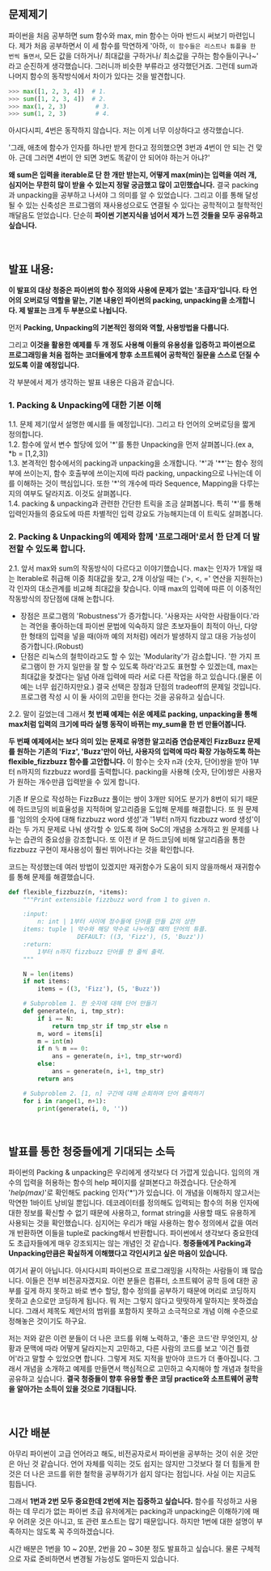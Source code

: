 ## 문제제기

파이썬을 처음 공부하면 sum 함수와 max, min 함수는 아마 반드시 써보기 마련입니다. 제가 처음 공부하면서 이 세 함수를 막연하게 '아하, `이 함수들은 리스트나 튜플을 한 번씩 돌면서`, 모든 값을 더하거나/ 최대값을 구하거나/ 최소값을 구하는 함수들이구나~' 라고 순진하게 생각했습니다. 그러니까 비슷한 부류라고 생각했던거죠. 그런데 sum과 나머지 함수의 동작방식에서 차이가 있다는 것을 발견합니다.

```python
>>> max([1, 2, 3, 4])  # 1.
>>> sum([1, 2, 3, 4])  # 2.
>>> max(1, 2, 3)        # 3.
>>> sum(1, 2, 3)        # 4.
```

아시다시피, 4번은 동작하지 않습니다. 저는 이게 너무 이상하다고 생각했습니다. 

'그래, 애초에 함수가 인자를 하나만 받게 한다고 정의했으면 3번과 4번이 안 되는 건 맞아. 근데 그러면 4번이 안 되면 3번도 똑같이 안 되어야 하는거 아냐?'

  **왜 sum은 입력을 iterable로 단 한 개만 받는지, 어떻게 max(min)는 입력을 여러 개, 심지어는 무한히 많이 받을 수 있는지 정말 궁금했고 많이 고민했습니다.** 결국 packing과 unpacking을 공부하고 나서야 그 의미를 알 수 있었습니다. 그리고 이를 통해 달성될 수 있는 신축성은 프로그램의 재사용성으로도 연결될 수 있다는 공학적이고 철학적인 깨달음도 얻었습니다. 단순히 **파이썬 기본지식을 넘어서 제가 느낀 것들을 모두 공유하고 싶습니다.**


<br>

## 발표 내용:

**이 발표의 대상 청중은 파이썬의 함수 정의와 사용에 문제가 없는 '초급자'입니다. 타 언어의 오버로딩 역할을 맡는, 기본 내용인 파이썬의 packing, unpacking을 소개합니다. 제 발표는 크게 두 부분으로 나뉩니다.**

먼저 **Packing, Unpacking의 기본적인 정의와 역할, 사용방법을 다룹니다.**

그리고 **이것을 활용한 예제를 두 개 정도 사용해 이들의 유용성을 입증하고 파이썬으로 프로그래밍을 처음 접하는 코더들에게 향후 소프트웨어 공학적인 질문을 스스로 던질 수 있도록 이끌 예정입니다.**

각 부분에서 제가 생각하는 발표 내용은 다음과 같습니다.

### 1. Packing & Unpacking에 대한 기본 이해

1.1. 문제 제기(앞서 설명한 예시를 들 예정입니다). 그리고 타 언어의 오버로딩을 짧게 정의합니다.  
1.2. 함수에 앞서 변수 할당에 있어 '*'를 통한 Unpacking을 먼저 살펴봅니다.(ex a, \*b = [1,2,3])  
1.3. 본격적인 함수에서의 packing과 unpacking을 소개합니다. '\*'과 '\*\*'는 함수 정의부에 쓰이는지, 함수 호출부에 쓰이는지에 따라 packing, unpacking으로 나뉘는데 이를 이해하는 것이 핵심입니다. 또한 '\*'의 개수에 따라 Sequence, Mapping을 다루는지의 여부도 달라지죠. 이것도 살펴봅니다.  
1.4. packing & unpacking과 관련한 간단한 트릭을 조금 살펴봅니다. 특히 '\*'를 통해 입력인자들의 중요도에 따른 차별적인 입력 강요도 가능해지는데 이 트릭도 살펴봅니다.

### 2. Packing & Unpacking의 예제와 함께 '프로그래머'로서 한 단계 더 발전할 수 있도록 합니다.

2.1. 앞서 max와 sum의 작동방식이 다르다고 이야기했습니다. max는 인자가 1개일 때는 Iterable로 취급해 이중 최대값을 찾고, 2개 이상일 때는 ('>, <, =' 연산을 지원하는) 각 인자의 대소관계를 비교해 최대값을 찾습니다. 이때 max의 입력에 따른 이 이중적인 작동방식의 장단점에 대해 논합니다.

* 장점은 프로그램의 'Robustness'가 증가합니다. '사용자는 사악한 사람들이다.'라는 격언을 좋아하는데 파이썬 문법에 익숙하지 않은 초보자들이 최적이 아닌, 다양한 형태의 입력을 넣을 때(아까 예의 저처럼) 에러가 발생하지 않고 대응 가능성이 증가합니다.(Robust)
* 단점은 리눅스의 철학이라고도 할 수 있는 'Modularity'가 감소합니다. '한 가지 프로그램이 한 가지 일만을 잘 할 수 있도록 하라'라고도 표현할 수 있겠는데, max는 최대값을 찾겠다는 일념 아래 입력에 따라 서로 다른 작업을 하고 있습니다.(물론 이 예는 너무 쉽긴하지만요.)
결국 선택은 장점과 단점의 tradeoff의 문제일 것입니다. 프로그램 작성 시 이 둘 사이의 고민을 한다는 것을 공유하고 싶습니다.


2.2. 말이 길었는데 그래서 **첫 번째 예제는 쉬운 예제로 packing, unpacking을 통해 max처럼 입력의 크기에 따라 실행 동작이 바뀌는 my_sum을 한 번 만들어봅니다.**

**두 번째 예제에서는 보다 의미 있는 문제로 유명한 알고리즘 연습문제인 FizzBuzz 문제를 원하는 기존의 'Fizz', 'Buzz'만이 아닌, 사용자의 입력에 따라 확장 가능하도록 하는 flexible_fizzbuzz 함수를 고안합니다.** 이 함수는 숫자 n과 (숫자, 단어)쌍을 받아 1부터 n까지의 fizzbuzz word를 출력합니다. packing을 사용해 (숫자, 단어)쌍은 사용자가 원하는 개수만큼 입력받을 수 있게 합니다.

기존 If 문으로 작성하는 FizzBuzz 풀이는 쌍이 3개만 되어도 분기가 8번이 되기 때문에 하드코딩의 비효율성을 지적하며 알고리즘을 도입해 문제를 해결합니다. 또 원 문제를 '임의의 숫자에 대해 fizzbuzz word 생성'과 '1부터 n까지 fizzbuzz word 생성'이라는 두 가지 문제로 나눠 생각할 수 있도록 하며 SoC의 개념을 소개하고 원 문제를 나누는 습관의 중요성을 강조합니다. 또 이전 if 문 하드코딩에 비해 알고리즘을 통한 fizzbuzz 구현이 재사용성이 훨씬 뛰어나다는 것을 확인합니다.

코드는 작성했는데 여러 방법이 있겠지만 재귀함수가 도움이 되지 않을까해서 재귀함수를 통해 문제를 해결했습니다.

```python
def flexible_fizzbuzz(n, *items):
    """Print extensible fizzbuzz word from 1 to given n.

    :input:
        n: int | 1부터 사이에 정수들에 단어를 만들 값의 상한
	items: tuple | 약수와 해당 약수로 나누어질 때의 단어의 튜플.
	               DEFAULT: ((3, 'Fizz'), (5, 'Buzz'))
    :return:
        1부터 n까지 fizzbuzz 단어를 한 줄씩 출력.
    """

    N = len(items)
    if not items:
        items = ((3, 'Fizz'), (5, 'Buzz'))

    # Subproblem 1. 한 숫자에 대해 단어 만들기
    def generate(n, i, tmp_str):
        if i == N:
            return tmp_str if tmp_str else n
        m, word = items[i]
        m = int(m)
        if n % m == 0:
            ans = generate(n, i+1, tmp_str+word)
        else:
            ans = generate(n, i+1, tmp_str)
        return ans

    # Subproblem 2. [1, n] 구간에 대해 순회하며 단어 출력하기
    for i in range(1, n+1):
        print(generate(i, 0, ''))
```

<br>

## 발표를 통한 청중들에게 기대되는 소득

파이썬의 Packing & unpacking은 우리에게 생각보다 더 가깝게 있습니다. 임의의 개수의 입력을 허용하는 함수의 help 페이지를 살펴본다고 하겠습니다. 단순하게 '_help(max)_'로 확인해도 packing 인자('\*')가 있습니다. 이 개념을 이해하지 않고서는 막연한 1바이트 낭비일 뿐입니다. 데코레이터를 정의해도 입력되는 함수의 허용 인자에 대한 정보를 확신할 수 없기 때문에 사용하고, format string을 사용할 때도 유용하게 사용되는 것을 확인했습니다. 심지어는 우리가 매일 사용하는 함수 정의에서 값을 여러 개 반환하면 이들을 tuple로 packing해서 반환합니다. 파이썬에서 생각보다 중요한데도 초급자들에게 매우 강조되지는 않는 개념인 것 같습니다. **청중들에게 Packing과 Unpacking만큼은 확실하게 이해했다고 각인시키고 싶은 마음이 있습니다.**  

여기서 끝이 아닙니다. 아시다시피 파이썬으로 프로그래밍을 시작하는 사람들이 꽤 많습니다. 이들은 전부 비전공자겠지요. 이런 분들은 컴퓨터, 소프트웨어 공학 등에 대한 공부를 깊게 하지 못하고 바로 변수 할당, 함수 정의를 공부하기 때문에 머리로 코딩하지 못하고 손으로만 코딩하게 됩니다. 뭐 저는 그렇지 않다고 떳떳하게 말하지는 못하겠습니다. 그래서 제목도 제안서의 범위를 포함하지 못하고 소극적으로 개념 이해 수준으로 정해놓은 것이기도 하구요.  

저는 저와 같은 이런 분들이 더 나은 코드를 위해 노력하고, '좋은 코드'란 무엇인지, 상황과 문맥에 따라 어떻게 달라지는지 고민하고, 다른 사람의 코드를 보고 '이건 틀렸어'라고 말할 수 있었으면 합니다. 그렇게 저도 지적을 받아야 코드가 더 좋아집니다. 그래서 개념을 소개하고 예제를 만들면서 핵심적으로 고민하고 숙지해야 할 개념과 철학을 공유하고 싶습니다. **결국 청중들이 향후 유용할 좋은 코딩 practice와 소프트웨어 공학을 알아가는 소득이 있을 것으로 기대됩니다.**


<br>

## 시간 배분

아무리 파이썬이 고급 언어라고 해도, 비전공자로서 파이썬을 공부하는 것이 쉬운 것만은 아닌 것 같습니다. 언어 자체를 익히는 것도 쉽지는 않지만 그것보다 절 더 힘들게 한 것은 더 나은 코드를 위한 철학을 공부하기가 쉽지 않다는 점입니다. 사실 이는 지금도 힘듭니다.

그래서 **1번과 2번 모두 중요한데 2번에 저는 집중하고 싶습니다.** 함수를 작성하고 사용하는 데 무리가 없는 파이썬 초급 유저에게는 packing과 unpacking은 이해하기에 매우 어려운 것은 아니고, 또 관련 포스트는 많기 때문입니다. 하지만 1번에 대한 설명이 부족하지는 않도록 꼭 주의하겠습니다.

시간 배분은 1번을 10 ~ 20분, 2번을 20 ~ 30분 정도 발표하고 싶습니다. 물론 구체적으로 자료 준비하면서 변경될 가능성도 얼마든지 있습니다.

